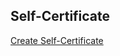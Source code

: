 ## Self-Certificate

[Create Self-Certificate](https://medium.com/@chamilad/adding-a-self-signed-ssl-certificate-to-aws-acm-88a123a04301)
